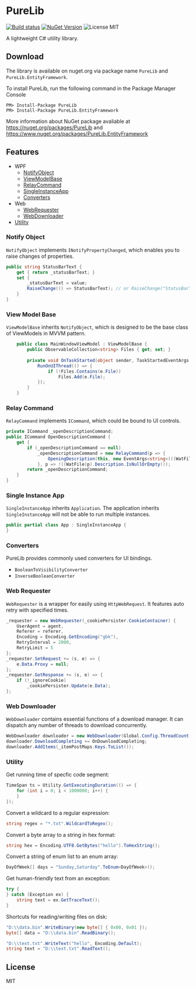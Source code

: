 # PureLib

[![Build status](https://ci.appveyor.com/api/projects/status/aogji08cvj7g1rq6?svg=true)](https://ci.appveyor.com/project/eriforce/purelib)
[![NuGet Version](https://img.shields.io/nuget/v/PureLib.svg?style=flat-square)](https://www.nuget.org/packages/PureLib/)
![License MIT](https://img.shields.io/badge/license-MIT-blue.svg)

A lightweight C# utility library.


## Download

The library is available on nuget.org via package name `PureLib` and `PureLib.EntityFramework`.

To install PureLib, run the following command in the Package Manager Console
```
PM> Install-Package PureLib
PM> Install-Package PureLib.EntityFramework
```
More information about NuGet package avaliable at https://nuget.org/packages/PureLib and https://www.nuget.org/packages/PureLib.EntityFramework


## Features

- WPF
  - [NotifyObject](#notify-object)
  - [ViewModelBase](#view-model-base)
  - [RelayCommand](#relay-command)
  - [SingleInstanceApp](#single-instance-app)
  - [Converters](#converters)
- Web
  - [WebRequester](#web-requester)
  - [WebDownloader](#web-downloader)
- [Utility](#utility)

### Notify Object

`NotifyObject` implements `INotifyPropertyChanged`, which enables you to raise changes of properties.
```csharp
public string StatusBarText {
    get { return _statusBarText; }
    set {
        _statusBarText = value;
        RaiseChange(() => StatusBarText); // or RaiseChange("StatusBarText");
    }
}
```

### View Model Base

`ViewModelBase` inherits `NotifyObject`, which is designed to be the base class of ViewModels in MVVM pattern.
```csharp
    public class MainWindowViewModel : ViewModelBase {
        public ObservableCollection<string> Files { get; set; }
        
        private void OnTaskStarted(object sender, TaskStartedEventArgs e) {
            RunOnUIThread(() => {
                if (!Files.Contains(e.File))
                    Files.Add(e.File);
            });
        }
    }
```

### Relay Command

`RelayCommand` implements `ICommand`, which could be bound to UI controls.
```csharp
private ICommand _openDescriptionCommand;
public ICommand OpenDescriptionCommand {
    get {
        if (_openDescriptionCommand == null)
            _openDescriptionCommand = new RelayCommand(p => {
                OpeningDescription(this, new EventArgs<string>(((WatFile)p).Description));
            }, p => !((WatFile)p).Description.IsNullOrEmpty());
        return _openDescriptionCommand;
    }
}
```

### Single Instance App

`SingleInstanceApp` inherits `Application`. The application inherits `SingleInstanceApp` will not be able to run multiple instances.
```csharp
public partial class App : SingleInstanceApp { 
}
```

### Converters

PureLib provides commonly used converters for UI bindings.
- `BooleanToVisibilityConverter`
- `InverseBooleanConverter`

### Web Requester

`WebRequester` is a wrapper for easily using `HttpWebRequest`. It features auto retry with specified times.
```csharp
_requester = new WebRequester(_cookiePersister.CookieContainer) {
    UserAgent = agent,
    Referer = referer,
    Encoding = Encoding.GetEncoding("gbk"),
    RetryInterval = 2000,
    RetryLimit = 5
};
_requester.SetRequest += (s, e) => {
    e.Data.Proxy = null;
};
_requester.GotResponse += (s, e) => {
    if (!_ignoreCookie)
        _cookiePersister.Update(e.Data);
};
```

### Web Downloader

`WebDownloader` contains essential functions of a download manager. It can dispatch any number of threads to download concurrently.
```csharp
WebDownloader downloader = new WebDownloader(Global.Config.ThreadCount, null, false);
downloader.DownloadCompleting += OnDownloadCompleting;
downloader.AddItems(_itemPostMaps.Keys.ToList());
```

### Utility

Get running time of specfic code segment:
```csharp
TimeSpan ts = Utility.GetExecutingDuration(() => { 
    for (int i = 0; i < 1000000; i++) {
    }
});
```

Convert a wildcard to a regular expression:
```csharp
string regex = "*.txt".WildcardToRegex();
```

Convert a byte array to a string in hex format:
```csharp
string hex = Encoding.UTF8.GetBytes("hello").ToHexString();
```

Convert a string of enum list to an enum array:
```csharp
DayOfWeek[] days = "Sunday,Saturday".ToEnum<DayOfWeek>();
```

Get human-friendly text from an exception:
```csharp
try {
} catch (Exception ex) {
    string text = ex.GetTraceText();
}
```

Shortcuts for reading/writing files on disk:
```csharp
"D:\\data.bin".WriteBinary(new byte[] { 0x00, 0x01 });
byte[] data = "D:\\data.bin".ReadBinary();

"D:\\text.txt".WriteText("hello", Encoding.Default);
string text = "D:\\text.txt".ReadText();
```


## License

MIT